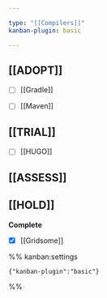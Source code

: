 ```yaml
---

type: "[[Compilers]]"
kanban-plugin: basic

---
```


## [[ADOPT]]

- [ ] [[Gradle]]
- [ ] [[Maven]]


## [[TRIAL]]

- [ ] [[HUGO]]


## [[ASSESS]]



## [[HOLD]]

**Complete**
- [x] [[Gridsome]]




%% kanban:settings
```
{"kanban-plugin":"basic"}
```
%%